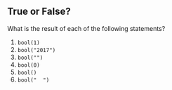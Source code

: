 ## True or False?

What is the result of each of the following statements?

1. `bool(1)`
2. `bool("2017")`
3. `bool("")`
4. `bool(0)`
5. `bool()`
6. `bool("  ")`
